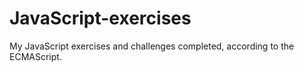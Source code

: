# JavaScript-exercises
My JavaScript exercises and challenges completed, according to the ECMAScript.
